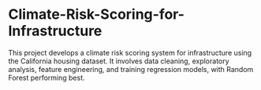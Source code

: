 # Climate-Risk-Scoring-for-Infrastructure
This project develops a climate risk scoring system for infrastructure using the California housing dataset. It involves data cleaning, exploratory analysis, feature engineering, and training regression models, with Random Forest performing best.
